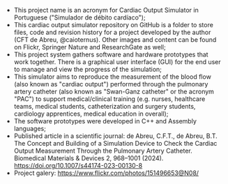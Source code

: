 - This project name is an acronym for Cardiac Output Simulator in Portuguese ("Simulador de débito cardíaco");
- This cardiac output simulator repository on GitHub is a folder to store files, code and revision history for a project developed by the author (CFT de Abreu, @caioternus). Other images and content can be found on Flickr, Springer Nature and ResearchGate as well;
- This project system gathers software and hardware prototypes that work together. There is a graphical user interface (GUI) for the end user to manage and view the progress of the simulation;
- This simulator aims to reproduce the measurement of the blood flow (also known as "cardiac output") performed through the pulmonary artery catheter (also known as "Swan-Ganz catheter" or the acronym "PAC") to support medical/clinical training (e.g. nurses, healthcare teams, medical students, catheterization and surgery students, cardiology apprentices, medical education in overall);
- The software prototypes were developed in C++ and Assembly languages;
- Published article in a scientific journal: de Abreu, C.F.T., de Abreu, B.T. The Concept and Building of a Simulation Device to Check the Cardiac Output Measurement Through the Pulmonary Artery Catheter. Biomedical Materials & Devices 2, 968–1001 (2024). https://doi.org/10.1007/s44174-023-00130-8
- Project galery: https://www.flickr.com/photos/151496653@N08/
